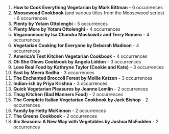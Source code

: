1. **How to Cook Everything Vegetarian by Mark Bittman** - 6 occurrences
2. **Moosewood Cookbook** (and various titles from the Moosewood series) - 6 occurrences
3. **Plenty by Yotam Ottolenghi** - 5 occurrences
4. **Plenty More by Yotam Ottolenghi** - 4 occurrences
5. **Veganomicon by Isa Chandra Moskowitz and Terry Romero** - 4 occurrences
6. **Vegetarian Cooking for Everyone by Deborah Madison** - 4 occurrences
7. **America’s Test Kitchen Vegetarian Cookbook** - 4 occurrences
8. **Oh She Glows Cookbook by Angela Liddon** - 3 occurrences
9. **Love Real Food by Kathryne Taylor (Cookie and Kate)** - 3 occurrences
10. **East by Meera Sodha** - 3 occurrences
11. **The Enchanted Broccoli Forest by Mollie Katzen** - 3 occurrences
12. **Indian-ish by Priya Krishna** - 3 occurrences
13. **Quick Vegetarian Pleasures by Jeanne Lemlin** - 2 occurrences
14. **Thug Kitchen (Bad Manners Food)** - 2 occurrences
15. **The Complete Italian Vegetarian Cookbook by Jack Bishop** - 2 occurrences
16. **Family by Hetty McKinnon** - 2 occurrences
17. **The Greens Cookbook** - 2 occurrences
18. **Six Seasons: A New Way with Vegetables by Joshua McFadden** - 2 occurrences